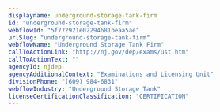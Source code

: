 ```yaml
---
displayname: underground-storage-tank-firm
id: "underground-storage-tank-firm"
webflowId: "5f772921e02294681beaa5ae"
urlSlug: "underground-storage-tank-firm"
webflowName: "Underground Storage Tank Firm"
callToActionLink: "http://nj.gov/dep/exams/ust.htm"
callToActionText: ""
agencyId: njdep
agencyAdditionalContext: "Examinations and Licensing Unit"
divisionPhone: "(609) 984-6831"
webflowIndustry: "Underground Storage Tank"
licenseCertificationClassification: "CERTIFICATION"
---
```

